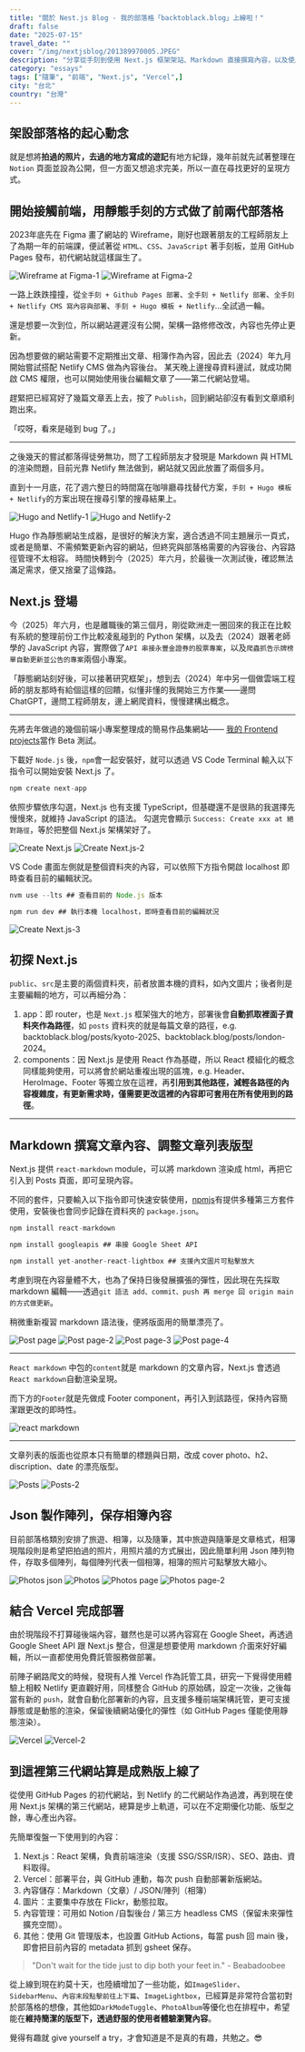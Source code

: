 ```yaml
---
title: "關於 Nest.js Blog - 我的部落格「backtoblack.blog」上線啦！"
draft: false
date: "2025-07-15"
travel_date: ""
cover: "/img/nextjsblog/201389970005.JPEG"
description: "分享從手刻到使用 Next.js 框架架站、Markdown 直接撰寫內容，以及使用 Vercel 部署、透過 Git 在 GitHub 做版本控管的心路歷程。"
category: "essays"
tags: ["隨筆", "前端", "Next.js", "Vercel",]
city: "台北"
country: "台灣"
---
```


## 架設部落格的起心動念

就是想將**拍過的照片，去過的地方寫成的遊記**有地方紀錄，幾年前就先試著整理在 `Notion` 頁面並設為公開，但一方面又想追求完美，所以一直在尋找更好的呈現方式。

## 開始接觸前端，用靜態手刻的方式做了前兩代部落格

2023年底先在 Figma 畫了網站的 Wireframe，剛好也跟著朋友的工程師朋友上了為期一年的前端課，便試著從 `HTML`、`CSS`、`JavaScript` 著手刻板，並用 GitHub Pages 發布，初代網站就這樣誕生了。

![Wireframe at Figma-1](/img/nextjsblog/nextjsblog2.png)
![Wireframe at Figma-2](/img/nextjsblog/nextjsblog3.png)

一路上跌跌撞撞，從`全手刻 + Github Pages 部署`、`全手刻 + Netlify 部署`、`全手刻 + Netlify CMS 寫內容與部署`、`手刻 + Hugo 模板 + Netlify`...全試過一輪。

還是想要一次到位，所以網站遲遲沒有公開，架構一路修修改改，內容也先停止更新。

因為想要做的網站需要不定期推出文章、相簿作為內容，因此去（2024）年九月開始嘗試搭配 Netlify CMS 做為內容後台。
某天晚上邊搜尋資料邊試，就成功開啟 CMS 權限，也可以開始使用後台編輯文章了——第二代網站登場。

趕緊把已經寫好了幾篇文章丟上去，按了 `Publish`，回到網站卻沒有看到文章順利跑出來。

「哎呀，看來是碰到 bug 了。」

---

之後幾天的嘗試都落得徒勞無功，問了工程師朋友才發現是 Markdown 與 HTML 的渲染問題，目前光靠 Netlify 無法做到，網站就又因此放置了兩個多月。

直到十一月底，花了週六整日的時間窩在咖啡廳尋找替代方案，`手刻 + Hugo 模板 + Netlify`的方案出現在搜尋引擎的搜尋結果上。

![Hugo and Netlify-1](/img/nextjsblog/nextjsblog4.png)
![Hugo and Netlify-2](/img/nextjsblog/nextjsblog5.png)


Hugo 作為靜態網站生成器，是很好的解決方案，適合透過不同主題展示一頁式，或者是簡單、不需頻繁更新內容的網站，但終究與部落格需要的內容後台、內容路徑管理不太相容。
時間快轉到今（2025）年六月，於最後一次測試後，確認無法滿足需求，便又捨棄了這條路。

## Next.js 登場

今（2025）年六月，也是離職後的第三個月，剛從歐洲走一圈回來的我正在比較有系統的整理前份工作比較凌亂碰到的 Python 架構，以及去（2024）跟著老師學的 JavaScript 內容，實際做了`API 串接永豐金證券的股票專案`，以及`爬蟲抓告示牌榜單自動更新並公告的專案`兩個小專案。

「靜態網站刻好後，可以接著研究框架」，想到去（2024）年中另一個做雲端工程師的朋友那時有給個這樣的回饋，似懂非懂的我開始三方作業——邊問 ChatGPT，邊問工程師朋友，邊上網爬資料，慢慢建構出概念。

--- 

先將去年做過的幾個前端小專案整理成的簡易作品集網站—— [我的 Frontend projects](https://frontend-projects-zeta-ivory.vercel.app/)當作 Beta 測試。

下載好 `Node.js` 後，`npm`會一起安裝好，就可以透過 VS Code Terminal 輸入以下指令可以開始安裝 Next.js 了。

```js
npm create next-app
```

依照步驟依序勾選，Next.js 也有支援 TypeScript，但基礎還不是很熟的我選擇先慢慢來，就維持 JavaScript 的語法。
勾選完會顯示 `Success: Create xxx at 絕對路徑`，等於把整個 Next.js 架構架好了。

![Create Next.js](/img/nextjsblog/nextjsblog6.png)
![Create Next.js-2](/img/nextjsblog/nextjsblog7.png)

VS Code 畫面左側就是整個資料夾的內容，可以依照下方指令開啟 localhost 即時查看目前的編輯狀況。

```js
nvm use --lts ## 查看目前的 Node.js 版本

npm run dev ## 執行本機 localhost，即時查看目前的編輯狀況
```

![Create Next.js-3](/img/nextjsblog/nextjsblog8.png)

## 初探 Next.js

`public`、`src`是主要的兩個資料夾，前者放置本機的資料，如內文圖片；後者則是主要編輯的地方，可以再細分為：

1. app：即 router，也是 `Next.js` 框架強大的地方，部署後會**自動抓取裡面子資料夾作為路徑**，如 `posts` 資料夾的就是每篇文章的路徑，e.g. backtoblack.blog/posts/kyoto-2025、backtoblack.blog/posts/london-2024。
2. components：因 Next.js 是使用 React 作為基礎，所以 React 模組化的概念同樣能夠使用，可以將會於網站重複出現的區塊，e.g. Header、HeroImage、Footer 等獨立放在這裡，再**引用到其他路徑，減輕各路徑的內容複雜度，有更新需求時，僅需要更改這裡的內容即可套用在所有使用到的路徑**。
  
---

## Markdown 撰寫文章內容、調整文章列表版型

Next.js 提供 `react-markdown` module，可以將 markdown 渲染成 html，再把它引入到 Posts 頁面，即可呈現內容。

不同的套件，只要輸入以下指令即可快速安裝使用，[npmjs](https://www.npmjs.com/)有提供多種第三方套件使用，安裝後也會同步記錄在資料夾的 `package.json`。

```js
npm install react-markdown

npm install googleapis ## 串接 Google Sheet API

npm install yet-another-react-lightbox ## 支援內文圖片可點擊放大
```

考慮到現在內容量體不大，也為了保持日後發展擴張的彈性，因此現在先採取 markdown 編輯——透過`git 語法 add、commit、push 再 merge 回 origin main 的方式做更新`。

稍微重新複習 markdown 語法後，便將版面用的簡單漂亮了。

![Post page](/img/nextjsblog/nextjsblog11.png)
![Post page-2](/img/nextjsblog/nextjsblog12.png)
![Post page-3](/img/nextjsblog/nextjsblog13.png)
![Post page-4](/img/nextjsblog/nextjsblog14.png)

---

`React markdown` 中包的`content`就是 markdown 的文章內容，Next.js 會透過`React markdown`自動渲染呈現。

而下方的`Footer`就是先做成 Footer component，再引入到該路徑，保持內容簡潔跟更改的即時性。

![react markdown](/img/nextjsblog/nextjsblog15.png)

---

文章列表的版面也從原本只有簡單的標題與日期，改成 cover photo、h2、discription、date 的漂亮版型。

![Posts](/img/nextjsblog/nextjsblog9.png)
![Posts-2](/img/nextjsblog/nextjsblog10.png)

## Json 製作陣列，保存相簿內容

目前部落格類別安排了旅遊、相簿，以及隨筆，其中旅遊與隨筆是文章格式，相簿現階段則是希望把拍過的照片，用照片牆的方式展出，因此簡單利用 Json 陣列物件，存取多個陣列，每個陣列代表一個相簿，相簿的照片可點擊放大縮小。

![Photos json](/img/nextjsblog/nextjsblog19.png)
![Photos](/img/nextjsblog/nextjsblog20.png)
![Photos page](/img/nextjsblog/nextjsblog22.png)
![Photos page-2](/img/nextjsblog/nextjsblog23.png)

## 結合 Vercel 完成部署

由於現階段不打算碰後端內容，雖然也是可以將內容寫在 Google Sheet，再透過 Google Sheet API 跟 Next.js 整合，但還是想要使用 markdown 介面來好好編輯，所以一直都使用免費託管服務做部署。

前陣子網路爬文的時候，發現有人推 Vercel 作為託管工具，研究一下覺得使用體驗上相較 Netlify 更直觀好用，同樣整合 GitHub 的原始碼，設定一次後，之後每當有新的 `push`，就會自動化部署新的內容，且支援多種前端架構託管，更可支援靜態或是動態的渲染，保留後續網站優化的彈性（如 GitHub Pages 僅能使用靜態渲染）。

![Vercel](/img/nextjsblog/nextjsblog17.png)
![Vercel-2](/img/nextjsblog/nextjsblog18.png)

## 到這裡第三代網站算是成熟版上線了

從使用 GitHub Pages 的初代網站，到 Netlify 的二代網站作為過渡，再到現在使用 Next.js 架構的第三代網站，總算是步上軌道，可以在不定期優化功能、版型之餘，專心產出內容。

先簡單復盤一下使用到的內容：
1. Next.js：React 架構，負責前端渲染（支援 SSG/SSR/ISR）、SEO、路由、資料取得。
2. Vercel：部署平台，與 GitHub 連動，每次 push 自動部署新版網站。
3. 內容儲存：Markdown（文章）/ JSON/陣列（相簿）
1.  圖片：主要集中存放在 Flickr，動態拉取。
2. 內容管理：可用如 Notion /自製後台 / 第三方 headless CMS（保留未來彈性擴充空間）。
3. 其他：使用 Git 管理版本，也設置 GitHub Actions，每當 push 回 main 後，即會把目前內容的 metadata 抓到 gsheet 保存。

> "Don't wait for the tide just to dip both your feet in." - Beabadoobee

從上線到現在約莫十天，也陸續增加了一些功能，如`ImageSlider`、`SidebarMenu`、`內容末段點擊前往上下篇`、`ImageLightbox`，已經算是非常符合當初對於部落格的想像，其他如`DarkModeTuggle`、`PhotoAlbum`等優化也在排程中，希望能在**維持簡潔的版型下，透過舒服的使用者體驗瀏覽內容**。

覺得有趣就 give yourself a try，才會知道是不是真的有趣，共勉之。😎

